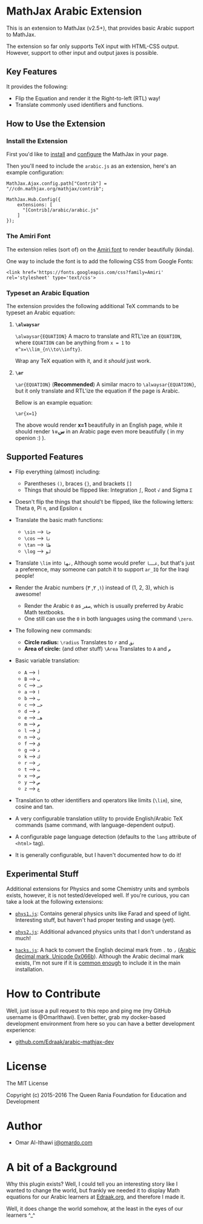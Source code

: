 # MathJax Arabic Extension
This is an extension to MathJax (v2.5+), that provides basic Arabic support to MathJax.

The extension so far only supports TeX input with HTML-CSS output. However, support to other input and output
jaxes is possible.

## Key Features
It provides the following:

  - Flip the Equation and render it the Right-to-left (RTL) way!
  - Translate commonly used identifiers and functions.

## How to Use the Extension
### Install the Extension
First you'd like to [install](http://mathjax.readthedocs.org/en/latest/installation.html)
and [configure](http://mathjax.readthedocs.org/en/latest/configuration.html) the MathJax in your page.

Then you'll need to include the `arabic.js` as an extension, here's an example configuration:

    MathJax.Ajax.config.path["Contrib"] = "//cdn.mathjax.org/mathjax/contrib";

    MathJax.Hub.Config({
        extensions: [
          "[Contrib]/arabic/arabic.js"
        ]
    });

### The Amiri Font
The extension relies (sort of) on the
[Amiri font](https://www.google.com/fonts#UsePlace:use/Collection:Amiri)
to render beautifully (kinda).

One way to include the font is to add the following CSS from Google Fonts:

    <link href='https://fonts.googleapis.com/css?family=Amiri' rel='stylesheet' type='text/css'>

### Typeset an Arabic Equation
The extension provides the following additional TeX commands to be typeset an Arabic equation:

1. **`\alwaysar`**

   `\alwaysar{EQUATION}` A macro to translate and RTL'ize an `EQUATION`,  where `EQUATION` can be anything from
   `x = 1` to `e^x=\\lim_{n\\to\\infty}`.

   Wrap any TeX equation with it, and it *should* just work.

2. **`\ar`**

   `\ar{EQUATION}` (**Recommended**) A similar macro to `\alwaysar{EQUATION}`, but it only translate and RTL'ize the equation if  the page is Arabic.

   Bellow is an example equation:

       \ar{x=1}

   The above would render **x=1** beautifully in an English page, while it should render **س=١** in an Arabic page
   even more beautifully ( in my openion :) ).

## Supported Features
 - Flip everything (almost) including:
     * Parentheses `()`, braces `{}`, and brackets `[]`
     * Things that should be flipped like: Integration `∫`, Root `√` and Sigma `Σ`

 - Doesn't flip the things that should't be flipped,
   like the following letters: Theta `Θ`, Pi `π`, and Epsilon `ε`

 - Translate the basic math functions:
     * `\sin` --> `جا`
     * `\cos` --> `تا`
     * `\tan` --> `ظا`
     * `\log` --> `لو`


 - Translate `\lim` into `نها`, Although some would prefer `غــا`, but that's just
   a preference, may someone can patch it to support `ar_IQ` for the Iraqi people!

 - Render the Arabic numbers (١, ٢, ٣) instead of (1, 2, 3), which is awesome!
     * Render the Arabic `0` as `صفر`, which is  usually preferred by Arabic Math textbooks.
     * One still can use the `0` in both languages using the command `\zero`.


 - The following new commands:
     * **Circle radius:** `\radius` Translates to `r` and `نق`
     * **Area of circle:** (and other stuff) `\Area` Translates to `A` and `م`


 - Basic variable translation:
     * `A` --> `أ`
     * `B` --> `ب`
     * `C` --> `حـ`
     * `a` --> `ا`
     * `b` --> `ب`
     * `c` --> `حـ`
     * `d` --> `د`
     * `e` --> `هـ`
     * `m` --> `م`
     * `l` --> `ل`
     * `n` --> `ن`
     * `f` --> `ق`
     * `g` --> `د`
     * `k` --> `ك`
     * `r` --> `ر`
     * `t` --> `ت`
     * `x` --> `س`
     * `y` --> `ص`
     * `z` --> `ع`


 - Translation to other identifiers and operators like limits (`\lim`), sine, cosine and tan.


 - A very configurable translation utility to provide English/Arabic TeX
   commands (same command, with language-dependent output).

 - A configurable page language detection (defaults to the `lang` attribute of `<html>` tag).

 - It is generally configurable, but I haven't documented how to do it!

## Experimental Stuff
Additional extensions for Physics and some Chemistry units and symbols exists,
however, it is not tested/developed well. If you're curious, you can take a look
at the following extensions:

 - [`phys1.js`](https://github.com/Edraak/arabic-mathjax-dev/blob/master/testcases/test-extensions/phys1.js):
   Contains general physics units like Farad and speed of light. Interesting stuff, but haven't had proper
   testing and usage (yet).

 - [`phys2.js`](https://github.com/Edraak/arabic-mathjax-dev/blob/master/testcases/test-extensions/phys2.js):
   Additional advanced physics units that I don't understand as much!

 - [`hacks.js`](https://github.com/Edraak/arabic-mathjax-dev/blob/master/testcases/test-extensions/hacks.js):
   A hack to convert the English decimal mark from `.` to `٫`
   ([Arabic decimal mark, Unicode 0x066b](http://www.unicodemap.org/details/0x066B/index.html)).
   Although the Arabic decimal mark exists, I'm not sure if it is
   [common enough](https://en.wikipedia.org/wiki/Decimal_mark#Countries_using_Arabic_numerals_with_decimal_comma)
   to include it in the main installation.

# How to Contribute
Well, just issue a pull request to this repo and ping me (my GitHub username is @OmarIthawi).
Even better, grab my docker-based development environment from here so you can have a better development experience:

 - [github.com/Edraak/arabic-mathjax-dev](https://github.com/Edraak/arabic-mathjax-dev)

# License
The MIT License

Copyright (c) 2015-2016 The Queen Rania Foundation for Education and Development

# Author

 - Omar Al-Ithawi <i@omardo.com>

# A bit of a Background
Why this plugin exists? Well, I could tell you an interesting story like I wanted to change the world,
but frankly we needed it to display Math equations for our Arabic learners at [Edraak.org](https://www.edraak.org),
and therefore I made it.

Well, it does change the world somehow, at the least in the eyes of our learners ^_^
